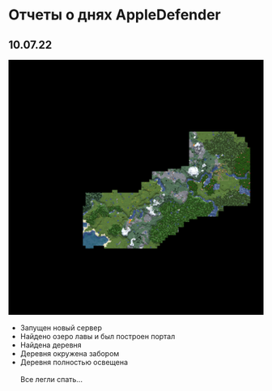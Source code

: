 # Отчеты о днях AppleDefender
## 10.07.22
![Image](./10_07_22.png "День 10.07.22")
- Запущен новый сервер
- Найдено озеро лавы и был построен портал
- Найдена деревня
- Деревня окружена забором
- Деревня полностью освещена<br><br>
Все легли спать...
